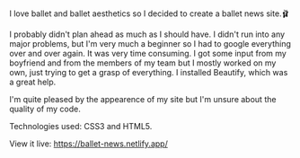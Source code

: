 I love ballet and ballet aesthetics so I decided to create a ballet news site.🩰

I probably didn't plan ahead as much as I should have. I didn't run into any major problems, but I'm very much a beginner so I had to google everything over and over again. It was very time consuming. I got some input from my boyfriend and from the members of my team but I mostly worked on my own, just trying to get a grasp of everything. I installed Beautify, which was a great help.

I'm quite pleased by the appearence of my site but I'm unsure about the quality of my code.

Technologies used: CSS3 and HTML5.

View it live: https://ballet-news.netlify.app/
